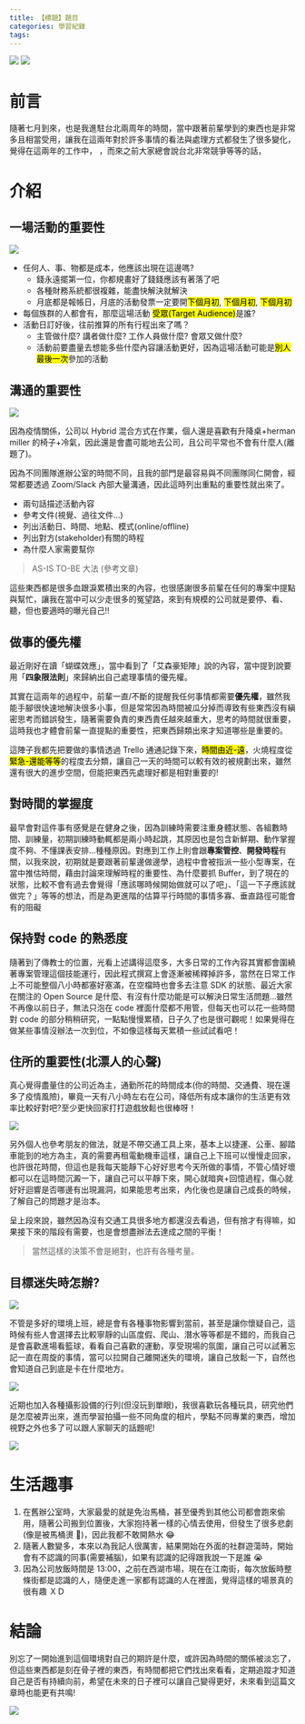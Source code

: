 ```yaml
---
title: 【標題】題目
categories: 學習紀錄
tags:
---
```


![](https://nijialin.com/images/common.jpeg)
![](https://nijialin.com/images/yearly-review/1.jpeg)

# 前言

隨著七月到來，也是我進駐台北兩周年的時間，當中跟著前輩學到的東西也是非常多且相當受用，讓我在這兩年對於許多事情的看法與處理方式都發生了很多變化，覺得在這兩年的工作中，
，而來之前大家總會說台北非常競爭等等的話，

<!-- more -->

# 介紹

## 一場活動的重要性

![](https://nijialin.com/images/2022/review/6.jpg)

- 任何人、事、物都是成本，他應該出現在這邊嗎?
  - 錢永遠擺第一位，你都規畫好了錢錢應該有著落了吧
  - 各種財務系統都很複雜，能盡快解決就解決
  - 月底都是報帳日，月底的活動發票一定要開<mark>下個月初</mark>, <mark>下個月初</mark>, <mark>下個月初</mark>
- 每個族群的人都會有，那麼這場活動 <mark>受眾(Target Audience)</mark>是誰?
- 活動日訂好後，往前推算的所有行程出來了嗎？
  - 主管做什麼? 講者做什麼? 工作人員做什麼? 會眾又做什麼?
  - 活動前要盡量去想能多些什麼內容讓活動更好，因為這場活動可能是<mark>別人最後一次</mark>參加的活動

## 溝通的重要性

![](https://nijialin.com/images/2022/review/9.jpg)

因為疫情關係，公司以 Hybrid 混合方式在作業，個人還是喜歡有升降桌+herman miller 的椅子+冷氣，因此還是會盡可能地去公司，且公司平常也不會有什麼人(離題了)。

因為不同團隊進辦公室的時間不同，且我的部門是最容易與不同團隊同仁開會，經常都要透過 Zoom/Slack 內部大量溝通，因此這時列出重點的重要性就出來了。

- 兩句話描述活動內容
- 參考文件(視覺、過往文件...)
- 列出活動日、時間、地點、模式(online/offline)
- 列出對方(stakeholder)有關的時程
- 為什麼人家需要幫你

> AS-IS TO-BE 大法 (參考文章)

這些東西都是很多血跟淚累積出來的內容，也很感謝很多前輩在任何的專案中提點與幫忙，讓我在當中可以少走很多的冤望路，來到有規模的公司就是要停、看、聽，但也要適時的曝光自己!!

## 做事的優先權

最近剛好在讀「蝴蝶效應」，當中看到了「艾森豪矩陣」說的內容，當中提到說要用「**四象限法則**」來歸納出自己處理事情的優先權。

其實在這兩年的過程中，前輩一直/不斷的提醒我任何事情都需要**優先權**，雖然我能手腳很快速地解決很多小事，但是常常因為時間被瓜分掉而導致有些東西沒有縝密思考而錯誤發生，隨著需要負責的東西責任越來越重大，思考的時間就很重要，這時我也才體會前輩一直提點的重要性，把東西歸類出來才知道哪些是重要的。

這陣子我都先把要做的事情透過 Trello 通通記錄下來，<mark>時間由近-遠</mark>，火燒程度從<mark>緊急-還能等等</mark>的程度去分類，讓自己一天的時間可以較有效的被規劃出來，雖然還有很大的進步空間，但能把東西先處理好都是相對重要的!

## 對時間的掌握度

最早會對這件事有感覺是在健身之後，因為訓練時需要注重身體狀態、各組數時間、訓練量，初期訓練時動輒都是兩小時起跳，其原因也是包含新鮮期、動作掌握度不夠、不懂課表安排...種種原因。對應到工作上則會跟**專案管控**、**開發時程**有關，以我來說，初期就是要跟著前輩邊做邊學，過程中會被指派一些小型專案，在當中推估時間，藉由討論來理解時程的重要性、為什麼要抓 Buffer，到了現在的狀態，比較不會有過去會覺得「應該哪時候開始做就可以了吧」、「這一下子應該就做完？」等等的想法，而是為更進階的估算平行時間的事情多寡、垂直路徑可能會有的阻礙

## 保持對 code 的熟悉度

隨著到了傳教士的位置，光看上述講得這麼多，大多日常的工作內容其實都會圍繞著專案管理這個技能運行，因此程式撰寫上會逐漸被稀釋掉許多，當然在日常工作上不可能整個八小時都塞好塞滿，在空檔時也會多去注意 SDK 的狀態、最近大家在關注的 Open Source 是什麼、有沒有什麼功能是可以解決日常生活問題...雖然不再像以前日子，無法只泡在 code 裡面什麼都不用管，但每天也可以花一些時間對 code 的部分稍稍研究，一點點慢慢累積，日子久了也是很可觀呢！如果覺得在做某些事情沒辦法一次到位，不如像這樣每天累積一些試試看吧！

## 住所的重要性(北漂人的心聲)

真心覺得盡量住的公司近為主，通勤所花的時間成本(你的時間、交通費、現在還多了疫情風險)，畢竟一天有八小時左右在公司，降低所有成本讓你的生活更有效率比較好對吧?至少更快回家打打遊戲放鬆也很棒呀！

![](https://nijialin.com/images/2022/review/7.jpg)

另外個人也參考朋友的做法，就是不帶交通工具上來，基本上以捷運、公車、腳踏車能到的地方為主，真的需要再租電動機車這樣，讓自己上下班可以慢慢走回家，也許很花時間，但這也是我每天能靜下心好好思考今天所做的事情，不管心情好壞都可以在這時間沉澱一下，讓自己可以平靜下來，開心就暗爽+回憶過程，傷心就好好迴響是否哪邊有出現漏洞，如果能思考出來，內化後也是讓自己成長的時候，了解自己的問題才是治本。

呈上段來說，雖然因為沒有交通工具很多地方都還沒去看過，但有捨才有得嘛，如果接下來的階段有需要，也是會想盡辦法去達成之間的平衡！

> 當然這樣的決策不會是絕對，也許有各種考量。


## 目標迷失時怎辦?

![](https://nijialin.com/images/2022/review/4.jpg)

不管是多好的環境上班，總是會有各種事物影響到當前，甚至是讓你懷疑自己，這時候有些人會選擇去比較寧靜的山區度假、爬山、潛水等等都是不錯的，而我自己是會喜歡進場看籃球，看看自己喜歡的運動，享受現場的氛圍，讓自己可以試著忘記一直在周旋的事情，當可以拉開自己離開迷失的環境，讓自己放鬆一下，自然也會知道自己到底是卡在什麼地方。

![](https://nijialin.com/images/2022/review/5.jpg)

近期也加入各種攝影設備的行列(但沒玩到單眼)，我很喜歡玩各種玩具，研究他們是怎麼被弄出來，進而學習拍攝一些不同角度的相片，學點不同專業的東西，增加視野之外也多了可以跟人家聊天的話題呢!

![](https://nijialin.com/images/2022/review/11.jpg)

# 生活趣事

1. 在舊辦公室時，大家最愛的就是免治馬桶，甚至優秀到其他公司都會跑來偷用，隨著公司搬到位置後，大家抱持著一樣的心情去使用，但發生了很多悲劇(像是被馬桶燙 🌻)，因此我都不敢開熱水 😂
2. 隨著人數變多，本來以為我記人很厲害，結果開始在外面的社群遊蕩時，開始會有不認識的同事(需要補腦)，如果有認識的記得跟我說一下是誰 😭
3. 因為公司放飯時間是 13:00，之前在西湖市場，現在在江南街，每次放飯時整條街都是認識的人，隨便走進一家都有認識的人在裡面，覺得這樣的場景真的很有趣 ＸＤ

# 結論

別忘了一開始進到這個環境對自己的期許是什麼，或許因為時間的關係被淡忘了，但這些東西都是刻在骨子裡的東西，有時間都把它們找出來看看，定期追蹤才知道自己是否有持續向前，希望在未來的日子裡可以讓自己變得更好，未來看到這篇文章時也能更有共鳴!

![](https://nijialin.com/images/2022/review/1.jpg)

<style>
  section.compact {
    font-size: 150%  
  }
  img[alt~="center"] {
    display: block;
    margin: 0 auto;
  }
</style>
